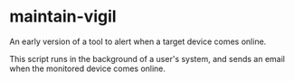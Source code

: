 # maintain-vigil
An early version of a tool to alert when a target device comes online.

This script runs in the background of a user's system, and sends an email when the monitored device comes online.
